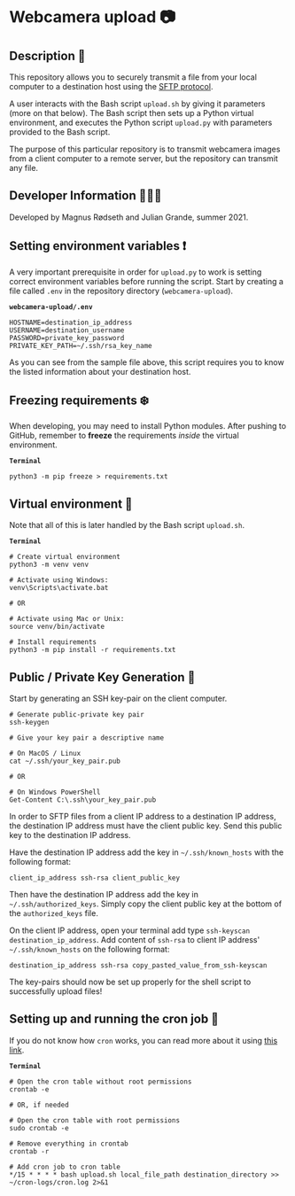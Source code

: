 # Webcamera upload 📷

## Description 📄

This repository allows you to securely transmit a file from your local computer to a destination host using the [SFTP protocol](https://www.digitalocean.com/community/tutorials/how-to-use-sftp-to-securely-transfer-files-with-a-remote-server).

A user interacts with the Bash script `upload.sh` by giving it parameters (more on that below). The Bash script then sets up a Python virtual environment, and executes the Python script `upload.py` with parameters provided to the Bash script.

The purpose of this particular repository is to transmit webcamera images from a client computer to a remote server, but the repository can transmit any file.

## Developer Information 🙋🏼‍♂️

Developed by Magnus Rødseth and Julian Grande, summer 2021.

## Setting environment variables ❗️

A very important prerequisite in order for `upload.py` to work is setting correct environment variables before running the script. Start by creating a file called `.env` in the repository directory (`webcamera-upload`).

**`webcamera-upload/.env`**

```env
HOSTNAME=destination_ip_address
USERNAME=destination_username
PASSWORD=private_key_password
PRIVATE_KEY_PATH=~/.ssh/rsa_key_name
```

As you can see from the sample file above, this script requires you to know the listed information about your destination host.

## Freezing requirements ❄️

When developing, you may need to install Python modules. After pushing to GitHub, remember to **freeze** the requirements _inside_ the virtual environment.

**`Terminal`**

```shell
python3 -m pip freeze > requirements.txt
```

## Virtual environment 🌳

Note that all of this is later handled by the Bash script `upload.sh`.

**`Terminal`**

```shell
# Create virtual environment
python3 -m venv venv

# Activate using Windows:
venv\Scripts\activate.bat

# OR

# Activate using Mac or Unix:
source venv/bin/activate

# Install requirements
python3 -m pip install -r requirements.txt
```

## Public / Private Key Generation 🔐

Start by generating an SSH key-pair on the client computer.

```shell
# Generate public-private key pair
ssh-keygen

# Give your key pair a descriptive name

# On MacOS / Linux
cat ~/.ssh/your_key_pair.pub

# OR

# On Windows PowerShell
Get-Content C:\.ssh\your_key_pair.pub
```

In order to SFTP files from a client IP address to a destination IP address, the destination IP address must have the client public key.
Send this public key to the destination IP address.

Have the destination IP address add the key in `~/.ssh/known_hosts` with the following format:

```shell
client_ip_address ssh-rsa client_public_key
```

Then have the destination IP address add the key in `~/.ssh/authorized_keys`. Simply copy the client public key at the bottom of the `authorized_keys` file.

On the client IP address, open your terminal add type `ssh-keyscan destination_ip_address`. Add content of `ssh-rsa` to client IP address' `~/.ssh/known_hosts` on the following format:

```shell
destination_ip_address ssh-rsa copy_pasted_value_from_ssh-keyscan
```

The key-pairs should now be set up properly for the shell script to successfully upload files!

## Setting up and running the cron job 🔁

If you do not know how `cron` works, you can read more about it using [this link](https://en.wikipedia.org/wiki/Cron).

**`Terminal`**

```shell
# Open the cron table without root permissions
crontab -e

# OR, if needed

# Open the cron table with root permissions
sudo crontab -e

# Remove everything in crontab
crontab -r

# Add cron job to cron table
*/15 * * * * bash upload.sh local_file_path destination_directory >> ~/cron-logs/cron.log 2>&1
```
